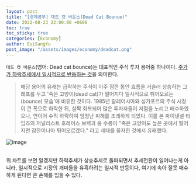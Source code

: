 ```yaml
---
layout: post
title: "[경제공부] 데드 캣 바운스(Dead Cat Bounce)"
date: 2022-08-23 22:00:00 +0600
toc: true
toc_sticky: true
categories: [Economy]
author: EuiSangYu
post_image: "/assets/images/economy/deadcat.png"
---
```


`데드 캣 바운스`(영어: Dead cat bounce)는 대표적인 주식 투자 용어중 하나이다. <u>주가가 하락추세에서 일시적으로 반등하는 것</u>을 의미한다. 

> 해당 용어의 유래는 급락하는 주식이 아주 잠깐 동안 흐름을 거슬러 상승하는 그래프를 두고 '죽은 고양이(dead cat)가 떨어지다 일시적으로 튀어오르는(bounce) 모습'에 비유한 것이다. 1985년 말레이시아와 싱가포르의 주식 시장이 큰 폭으로 하락한 뒤, 살짝 회복되어 많은 투자자들이 저점을 노리고 매수하였으나, 연이어 수직 하락하여 엄청난 피해를 초래하게 되었다. 이를 본 파이낸셜 타임즈의 저널리스트 호레이스 브렉과 웅 수롱이 "죽은 고양이도 높은 곳에서 떨어지면 잠깐이나마 튀어오르겠다." 라고 세태를 풍자한 것에서 유래했다.

![image](https://user-images.githubusercontent.com/58925978/187122347-0b8a63bd-046a-4e8f-916f-fe122001d129.png)

<br>
위 차트를 보면 알겠지만 하락추세가 상승추세로 돌파되면서 추세전환이 일어나는게 아니라, 일시적으로 시장의 개미들을 유혹하려는 일시적 반등이다, 여기에 속아 잘못 매수하게 된다면 큰 손해를 입을 수 있다.